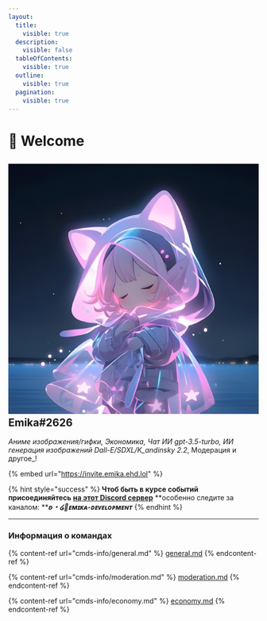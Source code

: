 ```yaml
---
layout:
  title:
    visible: true
  description:
    visible: false
  tableOfContents:
    visible: true
  outline:
    visible: true
  pagination:
    visible: true
---
```


# 💜 Welcome

## <img src=".gitbook/assets/emika_ic (1).png" alt="" data-size="line"> Emika#2626

_Аниме изображения/гифки, Экономика, Чат ИИ gpt-3.5-turbo, ИИ генерация изображений Dall-E/SDXL/K\_andinsky 2.2_, Модерация и другое\_!

{% embed url="https://invite.emika.ehd.lol" %}

{% hint style="success" %}
**Чтоб быть в курсе событий присоединяйтесь** [**на этот Discord сервер**](https://discord.gg/cEqr2Cv73j) **особенно следите за каналом: **_**ʚ・໒🤖ᴇᴍɪᴋᴀ-ᴅᴇᴠᴇʟᴏᴘᴍᴇɴᴛ**_
{% endhint %}

***

### Информация о командах

{% content-ref url="cmds-info/general.md" %}
[general.md](cmds-info/general.md)
{% endcontent-ref %}

{% content-ref url="cmds-info/moderation.md" %}
[moderation.md](cmds-info/moderation.md)
{% endcontent-ref %}

{% content-ref url="cmds-info/economy.md" %}
[economy.md](cmds-info/economy.md)
{% endcontent-ref %}
